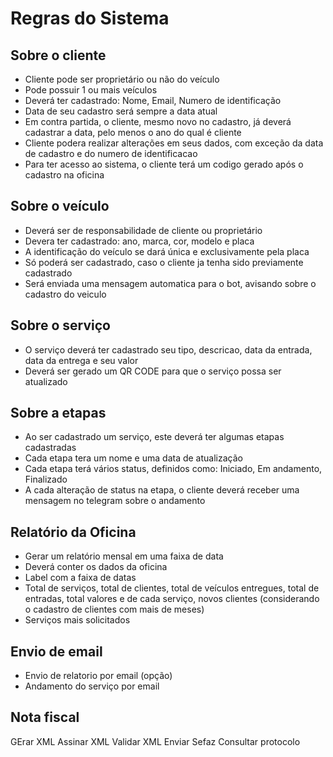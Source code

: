 # Regras do Sistema


## Sobre o cliente

- Cliente pode ser proprietário ou não do veículo
- Pode possuir 1 ou mais veículos
- Deverá ter cadastrado: Nome, Email, Numero de identificação
- Data de seu cadastro será sempre a data atual
- Em contra partida, o cliente, mesmo novo no cadastro, já deverá cadastrar a data, pelo menos o ano do qual é cliente
- Cliente podera realizar alterações em seus dados, com exceção da data de cadastro e do numero de identificacao
- Para ter acesso ao sistema, o cliente terá um codigo gerado após o cadastro na oficina

## Sobre o veículo

- Deverá ser de responsabilidade de cliente ou proprietário
- Devera ter cadastrado: ano, marca, cor, modelo e placa
- A identificação do veículo se dará única e exclusivamente pela placa
- Só poderá ser cadastrado, caso o cliente ja tenha sido previamente cadastrado
- Será enviada uma mensagem automatica para o bot, avisando sobre o cadastro do veiculo

## Sobre o serviço

- O serviço deverá ter cadastrado seu tipo, descricao, data da entrada, data da entrega e seu valor
- Deverá ser gerado um QR CODE para que o serviço possa ser atualizado

## Sobre a etapas

- Ao ser cadastrado um serviço, este deverá ter algumas etapas cadastradas
- Cada etapa tera um nome e uma data de atualização
- Cada etapa terá vários status, definidos como: Iniciado, Em andamento, Finalizado
- A cada alteração de status na etapa, o cliente deverá receber uma mensagem no telegram 
sobre o andamento

## Relatório da Oficina

- Gerar um relatório mensal em uma faixa de data
- Deverá conter os dados da oficina
- Label com a faixa de datas
- Total de serviços, total de clientes, total de veículos entregues, total de entradas, total valores e de cada serviço, novos clientes (considerando o cadastro de clientes com mais de meses)
- Serviços mais solicitados

## Envio de email
- Envio de relatorio por email (opção)
- Andamento do serviço por email

## Nota fiscal
GErar XML
Assinar XML
Validar XML
Enviar Sefaz
Consultar protocolo